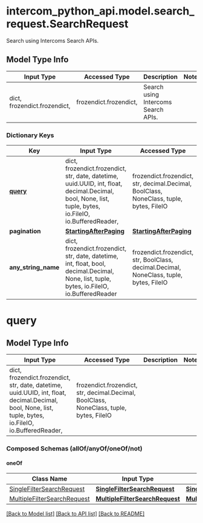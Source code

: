 # intercom_python_api.model.search_request.SearchRequest

Search using Intercoms Search APIs.

## Model Type Info
Input Type | Accessed Type | Description | Notes
------------ | ------------- | ------------- | -------------
dict, frozendict.frozendict,  | frozendict.frozendict,  | Search using Intercoms Search APIs. | 

### Dictionary Keys
Key | Input Type | Accessed Type | Description | Notes
------------ | ------------- | ------------- | ------------- | -------------
**[query](#query)** | dict, frozendict.frozendict, str, date, datetime, uuid.UUID, int, float, decimal.Decimal, bool, None, list, tuple, bytes, io.FileIO, io.BufferedReader,  | frozendict.frozendict, str, decimal.Decimal, BoolClass, NoneClass, tuple, bytes, FileIO |  | 
**pagination** | [**StartingAfterPaging**](StartingAfterPaging.md) | [**StartingAfterPaging**](StartingAfterPaging.md) |  | [optional] 
**any_string_name** | dict, frozendict.frozendict, str, date, datetime, int, float, bool, decimal.Decimal, None, list, tuple, bytes, io.FileIO, io.BufferedReader | frozendict.frozendict, str, BoolClass, decimal.Decimal, NoneClass, tuple, bytes, FileIO | any string name can be used but the value must be the correct type | [optional]

# query

## Model Type Info
Input Type | Accessed Type | Description | Notes
------------ | ------------- | ------------- | -------------
dict, frozendict.frozendict, str, date, datetime, uuid.UUID, int, float, decimal.Decimal, bool, None, list, tuple, bytes, io.FileIO, io.BufferedReader,  | frozendict.frozendict, str, decimal.Decimal, BoolClass, NoneClass, tuple, bytes, FileIO |  | 

### Composed Schemas (allOf/anyOf/oneOf/not)
#### oneOf
Class Name | Input Type | Accessed Type | Description | Notes
------------- | ------------- | ------------- | ------------- | -------------
[SingleFilterSearchRequest](SingleFilterSearchRequest.md) | [**SingleFilterSearchRequest**](SingleFilterSearchRequest.md) | [**SingleFilterSearchRequest**](SingleFilterSearchRequest.md) |  | 
[MultipleFilterSearchRequest](MultipleFilterSearchRequest.md) | [**MultipleFilterSearchRequest**](MultipleFilterSearchRequest.md) | [**MultipleFilterSearchRequest**](MultipleFilterSearchRequest.md) |  | 

[[Back to Model list]](../../README.md#documentation-for-models) [[Back to API list]](../../README.md#documentation-for-api-endpoints) [[Back to README]](../../README.md)

